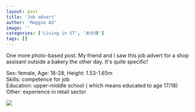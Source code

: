 ```yaml
---
layout: post
title: 'Job advert'
author: 'Maggie Ad'
image: ''
categories: ['Living in ST', '未分类']
tags: []
---
```


One more photo-based post. My friend and I saw this job advert for a shop assisant outside a bakery the other day. It's quite specific!

Sex: female, Age: 18-28, Height: 1.53-1.65m<br>
Skills: competence for job<br>
Education: upper-middle school ( which means educated to age 17/18)<br>
Other: experience in retail sector

![](http://static.flickr.com/18/68223604_e55cb04b69.jpg)